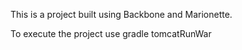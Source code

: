 This is a project built using Backbone and Marionette.

To execute the project use gradle tomcatRunWar


